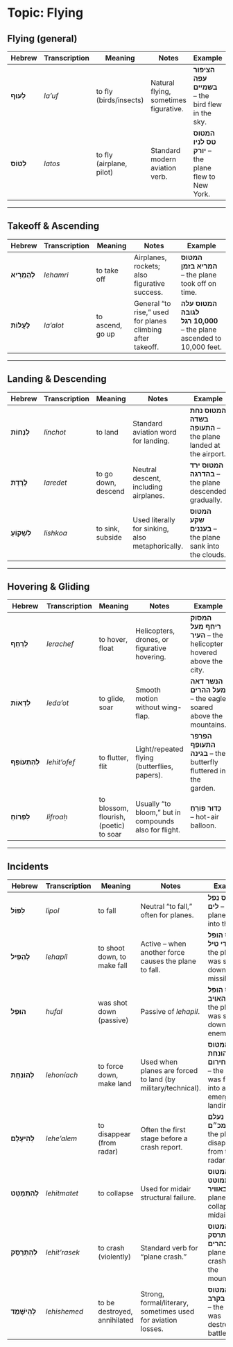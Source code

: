 # Topic: Flying

## Flying (general)

| **Hebrew**    | **Transcription** | **Meaning**                            | **Notes**                                             | **Example**                                          |
| ------------- | ----------------- | -------------------------------------- | ----------------------------------------------------- | ---------------------------------------------------- |
| **לָעוּף**    | *la’uf*           | to fly (birds/insects)                 | Natural flying, sometimes figurative.                 | **הציפור עפה בשמיים** – the bird flew in the sky.    |
| **לְטוֹס**    | *latos*           | to fly (airplane, pilot)               | Standard modern aviation verb.                        | **המטוס טס לניו יורק** – the plane flew to New York. |

---

## Takeoff & Ascending

| **Hebrew**     | **Transcription** | **Meaning**      | **Notes**                                                  | **Example**                                                         |
| -------------- | ----------------- | ---------------- | ---------------------------------------------------------- | ------------------------------------------------------------------- |
| **לְהַמְרִיא**  | *lehamri*         | to take off      | Airplanes, rockets; also figurative success.               | **המטוס המריא בזמן** – the plane took off on time.                  |
| **לַעֲלוֹת**   | *la’alot*         | to ascend, go up | General “to rise,” used for planes climbing after takeoff. | **המטוס עלה לגובה 10,000 רגל** – the plane ascended to 10,000 feet. |

---

## Landing & Descending

| **Hebrew**     | **Transcription** | **Meaning**         | **Notes**                                        | **Example**                                                  |
| -------------- | ----------------- | ------------------- | ------------------------------------------------ | ------------------------------------------------------------ |
| **לִנְחוֹת**   | *linchot*         | to land             | Standard aviation word for landing.              | **המטוס נחת בשדה התעופה** – the plane landed at the airport. |
| **לָרֶדֶת**    | *laredet*         | to go down, descend | Neutral descent, including airplanes.            | **המטוס ירד בהדרגה** – the plane descended gradually.        |
| **לִשְׁקוֹעַ**   | *lishkoa*         | to sink, subside    | Used literally for sinking, also metaphorically. | **המטוס שקע בעננים** – the plane sank into the clouds.       |

---

## Hovering & Gliding

| **Hebrew**       | **Transcription** | **Meaning**      | **Notes**                                    | **Example**                                                      |
| ---------------- | ----------------- | ---------------- | -------------------------------------------- | ---------------------------------------------------------------- |
| **לְרַחֵף**      | *lerachef*        | to hover, float  | Helicopters, drones, or figurative hovering. | **המסוק ריחף מעל העיר** – the helicopter hovered above the city. |
| **לְדַאוֹת**     | *leda’ot*         | to glide, soar   | Smooth motion without wing-flap.             | **הנשר דאה מעל ההרים** – the eagle soared above the mountains.   |
| **לְהִתְעוֹפֵף**   | *lehit’ofef*      | to flutter, flit | Light/repeated flying (butterflies, papers). | **הפרפר התעופף בגינה** – the butterfly fluttered in the garden.  |
| **לִפְרוֹחַ**     | *lifroaḥ*         | to blossom, flourish, (poetic) to soar | Usually “to bloom,” but in compounds also for flight. | **כַּדוּר פּוֹרֵחַ** – hot-air balloon.       |

---

## Incidents

| **Hebrew**      | **Transcription** | **Meaning**                  | **Notes**                                                    | **Example**                                                                   |
| --------------- | ----------------- | ---------------------------- | ------------------------------------------------------------ | ----------------------------------------------------------------------------- |
| **לִפּוֹל**        | *lipol*           | to fall                      | Neutral “to fall,” often for planes.                         | **המטוס נפל לים** – the plane fell into the sea.                              |
| **לְהַפִּיל**       | *lehapíl*         | to shoot down, to make fall  | Active – when another force causes the plane to fall.        | **המטוס הופל על ידי טיל** – the plane was shot down by a missile.             |
| **הוּפַל**        | *hufal*           | was shot down (passive)      | Passive of *lehapil*.                                        | **המטוס הופל בידי האויב** – the plane was shot down by the enemy.             |
| **לְהוֹנִחַת**      | *lehoníach*       | to force down, make land     | Used when planes are forced to land (by military/technical). | **המטוס הונחת נחיתת חירום** – the plane was forced into an emergency landing. |
| **לְהִיעָלֵם**      | *lehe’alem*       | to disappear (from radar)    | Often the first stage before a crash report.                 | **המטוס נעלם מהמכ״ם** – the plane disappeared from the radar.                 |
| **לְהִתְמַטֵּט**      | *lehitmatet*      | to collapse                  | Used for midair structural failure.                          | **המטוס התמוטט באוויר** – the plane collapsed in midair.                      |
| **לְהִתְרַסֵּק**      | *lehit’rasek*     | to crash (violently)         | Standard verb for “plane crash.”                             | **המטוס התרסק בהרים** – the plane crashed in the mountains.                   |
| **לְהִישָּׁמֵד**      | *lehishemed*      | to be destroyed, annihilated | Strong, formal/literary, sometimes used for aviation losses. | **המטוס הושמד בקרב** – the plane was destroyed in battle.                     |
